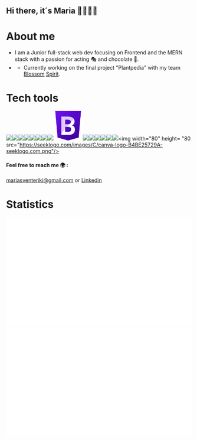 ## Hi there, it´s Maria 👋👩🏼‍💻
# About me
* I am a Junior full-stack web dev focusing on Frontend and the MERN stack with a passion for acting 🎭 and chocolate 🍫. 
* * Currently working on the final project "Plantpedia" with my team 
[Blossom](https://github.com/aegli84/aegli84) [Spirit](https://github.com/NicklausDim).
# Tech tools 
<img with= "80" height= "80" src= "https://upload.wikimedia.org/wikipedia/commons/thumb/a/a7/React-icon.svg/1280px-React-icon.svg.png"/><img with= "80" height= "80" src= "https://cdn.iconscout.com/icon/free/png-256/javascript-2038874-1720087.png"/><img with= "80" height= "80" src= "https://icon-library.com/images/html5-icon/html5-icon-13.jpg"/><img with= "80" height= "80" src= "https://icon-library.com/images/css-icon-png/css-icon-png-0.jpg"/><img with= "80" height= "80" src= "https://icon-library.com/images/node-js-icon/node-js-icon-11.jpg"/><img with= "80" height= "80" src= "https://cdn.iconscout.com/icon/free/png-512/mongodb-2-1175137.png"/><img with= "80" height= "80" src= "https://cdn.iconscout.com/icon/free/png-256/redux-283024.png"/><img with= "80" height= "80" src= "https://cdn.iconscout.com/icon/free/png-256/jquery-7-1175152.png"/><img with= "80" height= "80" src= "https://raw.githubusercontent.com/themedotid/bootstrap-icon/HEAD/docs/bootstrap-icon-css.png"/><img with= "80" height= "80" src= "https://upload.wikimedia.org/wikipedia/commons/thumb/9/96/Sass_Logo_Color.svg/1024px-Sass_Logo_Color.svg.png"/><img with= "80" height= "80" src= "https://upload.wikimedia.org/wikipedia/commons/thumb/d/d5/Slack_icon_2019.svg/1200px-Slack_icon_2019.svg.png"/><img with= "80" height= "80" src= "https://www.icescrum.com/wp-content/uploads/2020/03/logo-1.png"/><img with= "80" height= "80" src= "https://cdn.iconscout.com/icon/free/png-256/figma-682083.png"/><img with= "80" height= "80" src= "https://upload.wikimedia.org/wikipedia/commons/9/91/Octicons-mark-github.svg"/><img with= "80" height= "80" src= "https://iconape.com/wp-content/png_logo_vector/git-icon.png"/><img width="80" height= "80 src="https://seeklogo.com/images/C/canva-logo-B4BE25729A-seeklogo.com.png"/>
#### Feel free to reach me 🌍 :
mariasventeriki@gmail.com or [Linkedin](https://www.linkedin.com/in/maria-sventeriki-4133a01b3/)
# Statistics
![](https://raw.githubusercontent.com/MariaSventeriki/statistics/b873ecf046ce8658a8fa68a346b8614b29d1759b/generated/languages.svg)
![](https://raw.githubusercontent.com/MariaSventeriki/statistics/b873ecf046ce8658a8fa68a346b8614b29d1759b/generated/overview.svg)




